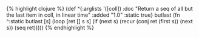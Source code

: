 {% highlight clojure %}
(def 
 ^{:arglists '([coll])
   :doc "Return a seq of all but the last item in coll, in linear time"
   :added "1.0"
   :static true}
 butlast (fn ^:static butlast [s]
           (loop [ret [] s s]
             (if (next s)
               (recur (conj ret (first s)) (next s))
               (seq ret)))))
{% endhighlight %}
